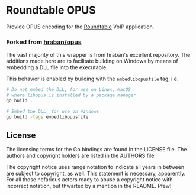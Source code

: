 # Roundtable OPUS

Provide OPUS encoding for the [Roundtable](https://github.com/Honorable-Knights-of-the-Roundtable/Roundtable) VoIP application.

### Forked from [hraban/opus](https://github.com/hraban/opus)

The vast majority of this wrapper is from hraban's excellent repository. The additions made here are to facilitate building on Windows by means of embedding a DLL file into the executable.

This behavior is enabled by building with the `embedlibopusfile` tag, i.e.

```bash
# Do not embed the DLL, for use on Linux, MacOS
# where libopus is installed by a package manager
go build .  

# Embed the DLL, for use on Windows
go build -tags embedlibopusfile
```

## License

The licensing terms for the Go bindings are found in the LICENSE file. The
authors and copyright holders are listed in the AUTHORS file.

The copyright notice uses range notation to indicate all years in between are
subject to copyright, as well. This statement is necessary, apparently. For all
those nefarious actors ready to abuse a copyright notice with incorrect
notation, but thwarted by a mention in the README. Pfew!
